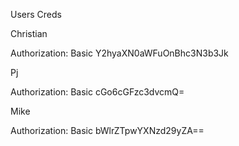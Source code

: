 Users Creds

Christian

Authorization: Basic Y2hyaXN0aWFuOnBhc3N3b3Jk

Pj

Authorization: Basic cGo6cGFzc3dvcmQ=

Mike

Authorization: Basic bWlrZTpwYXNzd29yZA==